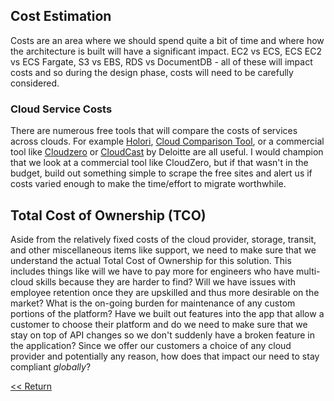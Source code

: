 ## Cost Estimation

Costs are an area where we should spend quite a bit of time and where how the architecture is built will have a significant impact. EC2 vs ECS, ECS EC2 vs ECS Fargate, S3 vs EBS, RDS vs DocumentDB - all of these will impact costs and so during the design phase, costs will need to be carefully considered.

### Cloud Service Costs

There are numerous free tools that will compare the costs of services across clouds. For example [Holori](https://app.holori.com/compare), [Cloud Comparison Tool](https://www.cloudcomparisontool.com/), or a commercial tool like [Cloudzero](https://www.cloudzero.com/) or [CloudCast](https://www2.deloitte.com/us/en/pages/consulting/solutions/cloudcast.html) by Deloitte are all useful. I would champion that we look at a commercial tool like CloudZero, but if that wasn't in the budget, build out something simple to scrape the free sites and alert us if costs varied enough to make the time/effort to migrate worthwhile.

## Total Cost of Ownership (TCO)

Aside from the relatively fixed costs of the cloud provider, storage, transit, and other miscellaneous items like support, we need to make sure that we understand the actual Total Cost of Ownership for this solution. This includes things like will we have to pay more for engineers who have multi-cloud skills because they are harder to find? Will we have issues with employee retention once they are upskilled and thus more desirable on the market? What is the on-going burden for maintenance of any custom portions of the platform? Have we built out features into the app that allow a customer to choose their platform and do we need to make sure that we stay on top of API changes so we don't suddenly have a broken feature in the application? Since we offer our customers a choice of any cloud provider and potentially any reason, how does that impact our need to stay compliant *globally*? 

[<< Return](./index.md#cost)